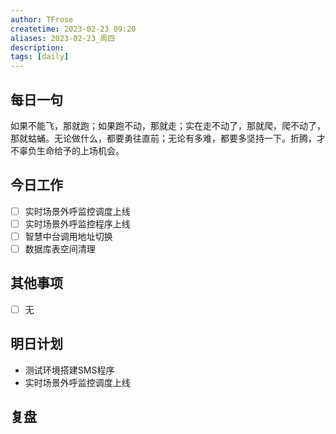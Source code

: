 ```yaml
---
author: TFrose
createtime: 2023-02-23 09:20
aliases: 2023-02-23_周四
description:
tags: [daily]
---
```


## 每日一句
如果不能飞，那就跑；如果跑不动，那就走；实在走不动了，那就爬，爬不动了，那就蛄蛹。无论做什么，都要勇往直前；无论有多难，都要多坚持一下。折腾，才不辜负生命给予的上场机会。

## 今日工作
- [ ] 实时场景外呼监控调度上线
- [ ] 实时场景外呼监控程序上线
- [ ] 智慧中台调用地址切换
- [ ] 数据库表空间清理

## 其他事项
- [ ] 无

## 明日计划
- 测试环境搭建SMS程序
- 实时场景外呼监控调度上线

## 复盘

